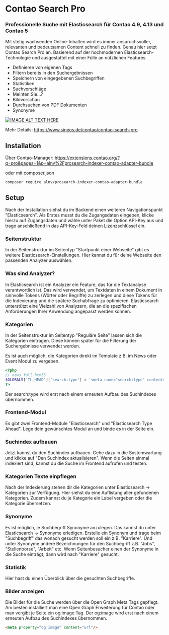 # Contao Search Pro

### Professionelle Suche mit Elasticsearch für Contao 4.9, 4.13 und Contao 5

Mit stetig wachsenden Online-Inhalten wird es immer anspruchsvoller, relevanten und bedeutsamen Content schnell zu finden. Genau hier setzt Contao Search Pro an. Basierend auf der hochmodernen Elasticsearch-Technologie und ausgestattet mit einer Fülle an nützlichen Features.

- Definieren von eigenen Tags
- Filtern bereits in den Suchergebnissen
- Speichern von eingegebenen Suchbegriffen
- Statistiken
- Suchvorschläge
- Meinten Sie…?
- Bildvorschau
- Durchsuchen von PDF Dokumenten
- Synonyme

[![IMAGE ALT TEXT HERE](https://img.youtube.com/vi/MFjcACLUUbQ/0.jpg)](https://www.youtube.com/watch?v=MFjcACLUUbQ)

Mehr Details: https://www.sineos.de/contao/contao-search-pro

## Installation

Über Contao-Manager: https://extensions.contao.org/?q=pro&pages=1&p=alnv%2Fprosearch-indexer-contao-adapter-bundle

oder mit composer.json

``
composer require alnv/prosearch-indexer-contao-adapter-bundle
``

## Setup

Nach der Installation siehst du im Backend einen weiteren Navigationspunkt "Elasticsearch".  Als Erstes musst du die Zugangsdaten eingeben, klicke hierzu auf Zugangsdaten und wähle unter Paket die Option API-Key aus und trage anschließend in das API-Key-Feld deinen Lizenzschlüssel ein.

### Seitenstruktur

In der Seitenstruktur im Seitentyp "Startpunkt einer Webseite" gibt es weitere Elasticsearch-Einstellungen. Hier kannst du für deine Webseite den passenden Analyzer auswählen.

### Was sind Analyzer?

In Elasticsearch ist ein Analyzer ein Feature, das für die Textanalyse verantwortlich ist. Das wird verwendet, um Textdaten in einem Dokument in sinnvolle Tokens (Wörter oder Begriffe) zu zerlegen und diese Tokens für die Indexierung und die spätere Suchabfrage zu optimieren. Elasticsearch unterstützt eine Vielzahl von Analyzern, die an die spezifischen Anforderungen Ihrer Anwendung angepasst werden können.

### Kategorien

In der Seitenstruktur im Seitentyp "Reguläre Seite" lassen sich die Kategorien eintragen. Diese können später für die Filterung der Suchergebnisse verwendet werden.

Es ist auch möglich, die Kategorien direkt im Template z.B. im News oder Event Modul zu vergeben.

``` php
<?php
// news_full.html5
$GLOBALS['TL_HEAD']['search:type'] = '<meta name="search:type" content="news"/>';
?>
```

Der search:type wird erst nach einem erneuten Aufbau des Suchindexes übernommen.

### Frontend-Modul

Es gibt zwei Frontend-Module "Elasticsearch" und "Elasticsearch Type Ahead". Lege dein gewünschtes Modul an und binde es in der Seite ein.

### Suchindex aufbauen

Jetzt kannst du den Suchindex aufbauen. Gehe dazu in die Systemwartung und klicke auf "Den Suchindex aktualisieren". Wenn die Seiten einmal indexiert sind, kannst du die Suche im Frontend aufrufen und testen.

### Kategorien Texte einpflegen

Nach der Indexierung stehen dir die Kategorien unter Elasticsearch → Kategorien zur Verfügung. Hier siehst du eine Auflistung aller gefundenen Kategorien. Zudem kannst du je Kategorie ein Label vergeben oder die Kategorie übersetzen.

### Synonyme

Es ist möglich, je Suchbegriff Synonyme anzulegen. Das kannst du unter Elasticsearch → Synonyme erledigen. Erstelle ein Synonym und trage beim "Suchbegriff" das wonach gesucht werden soll ein z.B. "Karriere". Und unter Synonyme andere Bezeichnungen für den Suchbegriff z.B. "Jobs", "Stellenbörse", "Arbeit" etc. Wenn Seitenbesucher einen der Synonyme in die Suche einträgt, dann wird nach "Karriere" gesucht.

### Statistik

Hier hast du einen Überblick über die gesuchten Suchbegriffe.

### Bilder anzeigen

Die Bilder für die Suche werden über die Open Graph Meta Tags gepflegt. Am besten installiert man eine Open Graph Erweiterung für Contao oder man vergibt je Seite ein og:image Tag. Der og:image wird erst nach einem erneuten Aufbau des Suchindexes übernommen.

``` html
<meta property=“og:image“ content="url"/>
```
